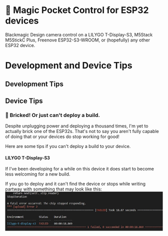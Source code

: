 # :movie_camera: Magic Pocket Control for ESP32 devices
Blackmagic Design camera control on a LILYGO T-Display-S3, M5Stack M5StickC Plus, Freenove ESP32-S3-WROOM, or (hopefully) any other ESP32 device.

# Development and Device Tips

## Development Tips




## Device Tips

### :bricks: Bricked! Or just can't deploy a build.
Despite unplugging power and deploying a thousand times, I'm yet to actually brick one of the ESP32s. That's not to say you aren't fully capable of doing that or your devices do stop working for good!

Here are some tips if you can't deploy a build to your device.

#### LILYGO T-Display-S3
If I've been developing for a while on this device it does start to become less welcoming for a new build.

If you go to deploy and it can't find the device or stops while writing partway with something that may look like this:
![Can't deploy to T-Display-S3](Documents/DevTips_TDS3_CantDeploy.jpg)
